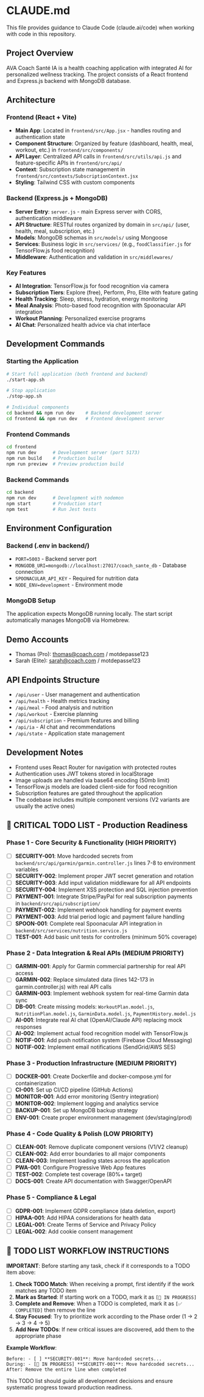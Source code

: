 # CLAUDE.md

This file provides guidance to Claude Code (claude.ai/code) when working with code in this repository.

## Project Overview

AVA Coach Santé IA is a health coaching application with integrated AI for personalized wellness tracking. The project consists of a React frontend and Express.js backend with MongoDB database.

## Architecture

### Frontend (React + Vite)
- **Main App**: Located in `frontend/src/App.jsx` - handles routing and authentication state
- **Component Structure**: Organized by feature (dashboard, health, meal, workout, etc.) in `frontend/src/components/`
- **API Layer**: Centralized API calls in `frontend/src/utils/api.js` and feature-specific APIs in `frontend/src/api/`
- **Context**: Subscription state management in `frontend/src/contexts/SubscriptionContext.jsx`
- **Styling**: Tailwind CSS with custom components

### Backend (Express.js + MongoDB)
- **Server Entry**: `server.js` - main Express server with CORS, authentication middleware
- **API Structure**: RESTful routes organized by domain in `src/api/` (user, health, meal, subscription, etc.)
- **Models**: MongoDB schemas in `src/models/` using Mongoose
- **Services**: Business logic in `src/services/` (e.g., `foodClassifier.js` for TensorFlow.js food recognition)
- **Middleware**: Authentication and validation in `src/middlewares/`

### Key Features
- **AI Integration**: TensorFlow.js for food recognition via camera
- **Subscription Tiers**: Explore (free), Perform, Pro, Elite with feature gating
- **Health Tracking**: Sleep, stress, hydration, energy monitoring
- **Meal Analysis**: Photo-based food recognition with Spoonacular API integration
- **Workout Planning**: Personalized exercise programs
- **AI Chat**: Personalized health advice via chat interface

## Development Commands

### Starting the Application
```bash
# Start full application (both frontend and backend)
./start-app.sh

# Stop application
./stop-app.sh

# Individual components
cd backend && npm run dev    # Backend development server
cd frontend && npm run dev   # Frontend development server
```

### Frontend Commands
```bash
cd frontend
npm run dev      # Development server (port 5173)
npm run build    # Production build
npm run preview  # Preview production build
```

### Backend Commands
```bash
cd backend
npm run dev      # Development with nodemon
npm start        # Production start
npm test         # Run Jest tests
```

## Environment Configuration

### Backend (.env in backend/)
- `PORT=5003` - Backend server port
- `MONGODB_URI=mongodb://localhost:27017/coach_sante_db` - Database connection
- `SPOONACULAR_API_KEY` - Required for nutrition data
- `NODE_ENV=development` - Environment mode

### MongoDB Setup
The application expects MongoDB running locally. The start script automatically manages MongoDB via Homebrew.

## Demo Accounts
- Thomas (Pro): thomas@coach.com / motdepasse123
- Sarah (Elite): sarah@coach.com / motdepasse123

## API Endpoints Structure
- `/api/user` - User management and authentication
- `/api/health` - Health metrics tracking
- `/api/meal` - Food analysis and nutrition
- `/api/workout` - Exercise planning
- `/api/subscription` - Premium features and billing
- `/api/ia` - AI chat and recommendations
- `/api/state` - Application state management

## Development Notes
- Frontend uses React Router for navigation with protected routes
- Authentication uses JWT tokens stored in localStorage
- Image uploads are handled via base64 encoding (50mb limit)
- TensorFlow.js models are loaded client-side for food recognition
- Subscription features are gated throughout the application
- The codebase includes multiple component versions (V2 variants are usually the active ones)

## 🚨 CRITICAL TODO LIST - Production Readiness

### Phase 1 - Core Security & Functionality (HIGH PRIORITY)
- [ ] **SECURITY-001**: Move hardcoded secrets from `backend/src/api/garmin/garmin.controller.js` lines 7-8 to environment variables
- [ ] **SECURITY-002**: Implement proper JWT secret generation and rotation
- [ ] **SECURITY-003**: Add input validation middleware for all API endpoints
- [ ] **SECURITY-004**: Implement XSS protection and SQL injection prevention
- [ ] **PAYMENT-001**: Integrate Stripe/PayPal for real subscription payments in `backend/src/api/subscription/`
- [ ] **PAYMENT-002**: Implement webhook handling for payment events
- [ ] **PAYMENT-003**: Add trial period logic and payment failure handling
- [ ] **SPOON-001**: Complete real Spoonacular API integration in `backend/src/services/nutrition.service.js`
- [ ] **TEST-001**: Add basic unit tests for controllers (minimum 50% coverage)

### Phase 2 - Data Integration & Real APIs (MEDIUM PRIORITY)  
- [ ] **GARMIN-001**: Apply for Garmin commercial partnership for real API access
- [ ] **GARMIN-002**: Replace simulated data (lines 142-173 in garmin.controller.js) with real API calls
- [ ] **GARMIN-003**: Implement webhook system for real-time Garmin data sync
- [ ] **DB-001**: Create missing models: `WorkoutPlan.model.js`, `NutritionPlan.model.js`, `GarminData.model.js`, `PaymentHistory.model.js`
- [ ] **AI-001**: Integrate real AI chat (OpenAI/Claude API) replacing mock responses
- [ ] **AI-002**: Implement actual food recognition model with TensorFlow.js
- [ ] **NOTIF-001**: Add push notification system (Firebase Cloud Messaging)
- [ ] **NOTIF-002**: Implement email notifications (SendGrid/AWS SES)

### Phase 3 - Production Infrastructure (MEDIUM PRIORITY)
- [ ] **DOCKER-001**: Create Dockerfile and docker-compose.yml for containerization
- [ ] **CI-001**: Set up CI/CD pipeline (GitHub Actions)
- [ ] **MONITOR-001**: Add error monitoring (Sentry integration)
- [ ] **MONITOR-002**: Implement logging and analytics service
- [ ] **BACKUP-001**: Set up MongoDB backup strategy
- [ ] **ENV-001**: Create proper environment management (dev/staging/prod)

### Phase 4 - Code Quality & Polish (LOW PRIORITY)
- [ ] **CLEAN-001**: Remove duplicate component versions (V1/V2 cleanup)
- [ ] **CLEAN-002**: Add error boundaries to all major components
- [ ] **CLEAN-003**: Implement loading states across the application
- [ ] **PWA-001**: Configure Progressive Web App features
- [ ] **TEST-002**: Complete test coverage (80%+ target)
- [ ] **DOCS-001**: Create API documentation with Swagger/OpenAPI

### Phase 5 - Compliance & Legal
- [ ] **GDPR-001**: Implement GDPR compliance (data deletion, export)
- [ ] **HIPAA-001**: Add HIPAA considerations for health data
- [ ] **LEGAL-001**: Create Terms of Service and Privacy Policy
- [ ] **LEGAL-002**: Add cookie consent management

## 🔄 TODO LIST WORKFLOW INSTRUCTIONS

**IMPORTANT**: Before starting any task, check if it corresponds to a TODO item above:

1. **Check TODO Match**: When receiving a prompt, first identify if the work matches any TODO item
2. **Mark as Started**: If starting work on a TODO, mark it as `[🔄 IN PROGRESS]`
3. **Complete and Remove**: When a TODO is completed, mark it as `[✅ COMPLETED]` then remove the line
4. **Stay Focused**: Try to prioritize work according to the Phase order (1 → 2 → 3 → 4 → 5)
5. **Add New TODOs**: If new critical issues are discovered, add them to the appropriate phase

**Example Workflow**:
```
Before: - [ ] **SECURITY-001**: Move hardcoded secrets...
During: - [🔄 IN PROGRESS] **SECURITY-001**: Move hardcoded secrets...
After: Remove the entire line when completed
```

This TODO list should guide all development decisions and ensure systematic progress toward production readiness.